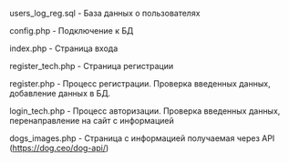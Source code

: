 users_log_reg.sql - База данных о пользователях 

config.php - Подключение к БД

index.php - Страница входа

register_tech.php - Страница регистрации

register.php - Процесс регистрации. Проверка введенных данных, добавление данных в БД.

login_tech.php - Процесс авторизации. Проверка введенных данных, перенаправление на сайт c информацией

dogs_images.php - Страница с информацией получаемая через API (https://dog.ceo/dog-api/)
